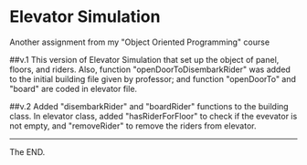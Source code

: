 # Elevator Simulation
Another assignment from my "Object Oriented Programming" course

##v.1
This version of Elevator Simulation that set up the object of panel, floors, and riders.
Also, function "openDoorToDisembarkRider" was added to the initial building file given by professor;
and function "openDoorTo" and "board" are coded in elevator file.

##v.2
Added "disembarkRider" and "boardRider" functions to the building class.
In elevator class, added "hasRiderForFloor" to check if the evevator is not empty, and "removeRider" to remove the riders from elevator.

----------------------------------------------------------------------------------------------------------
The END.